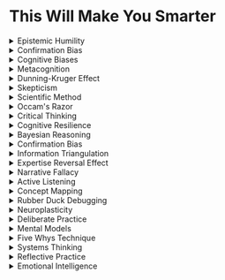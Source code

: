 # This Will Make You Smarter
<details>

<summary>Epistemic Humility</summary>

- Recognizing the limitations of our knowledge and being open to learning from others.

- Epistemic humility is essential for intellectual growth and avoiding errors by acknowledging that there is always more to learn and understand.

- It promotes open-mindedness and curiosity.

</details>

<details>

<summary>Confirmation Bias</summary>

- The tendency to favor information that confirms our preexisting beliefs or values.

- Awareness of confirmation bias is crucial for critical thinking and avoiding errors in judgment by actively seeking out diverse perspectives and evidence.

- It helps in objective decision-making.

</details>

<details>

<summary>Cognitive Biases</summary>

- Systematic patterns of deviation from rationality or logical thinking in decision-making.

- Understanding cognitive biases is essential for avoiding errors by recognizing how our minds can lead us to make irrational or flawed decisions.

- It's fundamental in psychology and cognitive science.

</details>

<details>

<summary>Metacognition</summary>

- Thinking about and monitoring our own thought processes and cognitive abilities.

- Developing metacognitive skills is essential for avoiding errors by enhancing self-awareness, reflection, and improved learning and problem-solving strategies.

- It's a core concept in psychology and education.

</details>

<details>

<summary>Dunning-Kruger Effect</summary>

- A cognitive bias where individuals with low ability at a task tend to overestimate their ability.

- Recognizing the Dunning-Kruger effect is crucial for avoiding errors by encouraging self-awareness and humility in one's competence and expertise.

- It's relevant in self-assessment and skill development.

</details>

<details>

<summary>Skepticism</summary>

- A critical and questioning approach to claims and beliefs, demanding evidence and sound reasoning.

- Skepticism is essential for avoiding errors by challenging unsupported or misleading information and promoting a rational and evidence-based perspective.

- It's a key principle in scientific inquiry.

</details>

<details>

<summary>Scientific Method</summary>

- A systematic approach to investigation, involving hypothesis, experimentation, and empirical evidence.

- Applying the scientific method is crucial for avoiding errors by ensuring rigorous and reliable inquiry and decision-making based on data and evidence.

- It's a foundation of scientific research.

</details>

<details>

<summary>Occam's Razor</summary>

- The principle that, when faced with competing explanations, the simplest one is usually the correct one.

- Applying Occam's Razor is essential for avoiding errors by promoting simplicity and efficiency in explanations and decision-making.

- It encourages parsimony.

</details>

<details>

<summary>Critical Thinking</summary>

- The ability to analyze, evaluate, and synthesize information to make reasoned judgments and decisions.

- Cultivating critical thinking skills is crucial for avoiding errors by improving reasoning, problem-solving, and decision-making in various contexts.

- It's a fundamental cognitive skill.

</details>

<details>

<summary>Cognitive Resilience</summary>

- The capacity to bounce back from failures, setbacks, and challenges in cognitive processes.

- Developing cognitive resilience is essential for avoiding errors by adapting to adversity, learning from mistakes, and maintaining mental flexibility and well-being.

- It's relevant in psychology and mental health.

</details>

<details>

<summary>Bayesian Reasoning</summary>

- Using probability and statistical methods to update beliefs based on new evidence.

- Applying Bayesian reasoning is crucial for avoiding errors by making more informed decisions and judgments in the face of uncertainty.

- It's a fundamental concept in probability theory.

</details>

<details>

<summary>Confirmation Bias</summary>

- The tendency to seek or interpret information in a way that confirms our existing beliefs.

- Overcoming confirmation bias requires actively seeking out conflicting evidence and being open to changing our views.

- Recognizing and combating this bias is crucial for advancing our thinking.

</details>

<details>

<summary>Information Triangulation</summary>

- Cross-referencing information from multiple sources to verify accuracy and gain a comprehensive view.

- Information triangulation ensures more reliable and accurate learning by reducing the risk of misinformation.

- It is a crucial skill in the digital age.

</details>

<details>

<summary>Expertise Reversal Effect</summary>

- As we become experts, our ability to teach and convey knowledge to beginners may diminish.

- Recognizing the expertise reversal effect helps us refine our teaching methods and accelerate the learning of others.

- Effective communication is essential in teaching.

</details>

<details>

<summary>Narrative Fallacy</summary>

- Tendency to simplify complex events into straightforward stories that may not be accurate.

- Understanding the narrative fallacy enables us to approach historical and complex topics with a more critical and nuanced perspective.

- It accelerates our ability to discern underlying truths.

</details>

<details>

<summary>Active Listening</summary>

- Engaging in focused, attentive listening to fully understand and learn from others.

- Active listening accelerates our learning by extracting deeper insights from conversations and improving our communication skills.

- It promotes mutual understanding and collaboration.

</details>

<details>

<summary>Concept Mapping</summary>

- Visual representation of ideas and their relationships to enhance comprehension and retention.

- Concept mapping is a valuable tool for advancing learning by organizing and connecting information effectively.

- It aids in synthesizing complex concepts.

</details>

<details>

<summary>Rubber Duck Debugging</summary>

- Explaining a problem or concept to an inanimate object to gain a deeper understanding.

- Rubber duck debugging accelerates problem-solving by encouraging self-reflection and identifying issues more effectively.

- It's a creative technique in the world of coding and troubleshooting.

</details>

<details>

<summary>Neuroplasticity</summary>

- The brain's ability to reorganize and adapt by forming new neural connections throughout life.

- Understanding neuroplasticity motivates us to engage in continuous learning and personal growth.

- It highlights the potential for lifelong cognitive improvement.

</details>

<details>

<summary>Deliberate Practice</summary>

- Focused, goal-oriented practice with the intent of improving specific skills.

- Deliberate practice accelerates learning by targeting weaknesses and consistently pushing for improvement.

- It's a key concept in achieving mastery in various domains.

</details>

<details>

<summary>Mental Models</summary>

- Frameworks and cognitive structures that help us understand the world and make decisions.

- Developing and refining mental models accelerates our thinking by providing efficient tools for analysis and problem-solving.

- Mental models are like cognitive shortcuts for better decision-making.

</details>

<details>

<summary>Five Whys Technique</summary>

- Repetitively asking 'Why?' to uncover the root cause of a problem or error.

- The Five Whys technique accelerates error resolution by systematically identifying the underlying issues rather than addressing surface-level symptoms.

- It's a problem-solving tool in lean methodology.

</details>

<details>

<summary>Systems Thinking</summary>

- Understanding how various components and processes interact within a system.

- Systems thinking accelerates our problem-solving by providing a holistic view and helps us avoid errors by addressing root causes rather than symptoms.

- It's a crucial approach in complex problem-solving.

</details>

<details>

<summary>Reflective Practice</summary>

- Deliberate self-reflection to learn from experiences and improve performance.

- Reflective practice accelerates our personal and professional growth by fostering self-awareness, identifying areas for improvement, and avoiding repeated errors.

- It's a cornerstone of professional development.

</details>

<details>

<summary>Emotional Intelligence</summary>

- The ability to recognize, understand, manage, and effectively use one's own emotions and the emotions of others.

- Emotional intelligence accelerates personal and professional relationships by improving empathy, communication, and conflict resolution skills.

- It's essential in interpersonal interactions.

</details>

